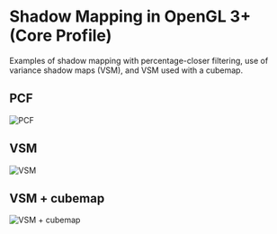 Shadow Mapping in OpenGL 3+ (Core Profile)
====================

Examples of shadow mapping with percentage-closer filtering, use of variance shadow maps (VSM), and VSM used with a cubemap.

PCF
-------------
![PCF](https://raw.github.com/cforfang/opengl-shadowmapping/master/screenshots/pcf.png)

VSM
-------------
![VSM](https://raw.github.com/cforfang/opengl-shadowmapping/master/screenshots/vsm.png)

VSM + cubemap
-------------
![VSM + cubemap](https://raw.github.com/cforfang/opengl-shadowmapping/master/screenshots/vsm_cubemap.png)
